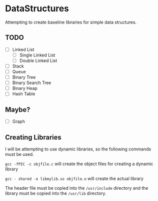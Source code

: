 # DataStructures

Attempting to create baseline libraries for simple data structures.

## TODO

- [ ] Linked List
   - [ ] Single Linked List
   - [ ] Double Linked List

- [ ] Stack
- [ ] Queue
- [ ] Binary Tree
- [ ] Binary Search Tree
- [ ] Binary Heap
- [ ] Hash Table

## Maybe?

- [ ] Graph

## Creating Libraries

I will be attempting to use dynamic libraries, so the following commands must be used.

``
gcc -fPIC -c objfile.c
``
will create the object files for creating a dynamic library

``
gcc - shared -o libmylib.so objfile.o
``
will create the actual library

The header file must be copied into the ``/usr/include`` directory and the library must be copied into the ``/usr/lib`` directory.
